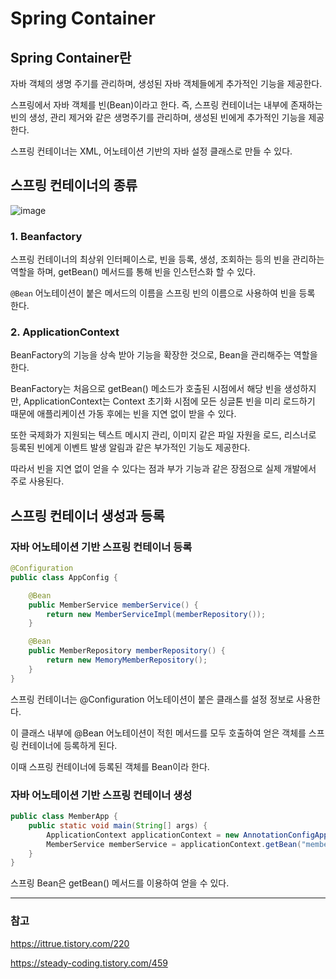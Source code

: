 # Spring Container

## Spring Container란

자바 객체의 생명 주기를 관리하며, 생성된 자바 객체들에게 추가적인 기능을 제공한다.

스프링에서 자바 객체를 빈(Bean)이라고 한다. 즉, 스프링 컨테이너는 내부에 존재하는 빈의 생성, 관리 제거와 같은 생명주기를 관리하며, 생성된 빈에게 추가적인 기능을 제공한다.

스프링 컨테이너는 XML, 어노테이션 기반의 자바 설정 클래스로 만들 수 있다.

## 스프링 컨테이너의 종류

![image](https://github.com/Ahrang777/CS-Study/assets/100702397/08a565d6-7189-4927-aed2-312bfca159c4)


### 1. Beanfactory

스프링 컨테이너의 최상위 인터페이스로, 빈을 등록, 생성, 조회하는 등의 빈을 관리하는 역할을 하며, getBean() 메서드를 통해 빈을 인스턴스화 할 수 있다.

`@Bean` 어노테이션이 붙은 메서드의 이름을 스프링 빈의 이름으로 사용하여 빈을 등록 한다.

### 2. ApplicationContext

BeanFactory의 기능을 상속 받아 기능을 확장한 것으로, Bean을 관리해주는 역할을 한다.

BeanFactory는 처음으로 getBean() 메소드가 호출된 시점에서 해당 빈을 생성하지만, ApplicationContext는 Context 초기화 시점에 모든 싱글톤 빈을 미리 로드하기 때문에 애플리케이션 가동 후에는 빈을 지연 없이 받을 수 있다.

또한 국제화가 지원되는 텍스트 메시지 관리, 이미지 같은 파일 자원을 로드, 리스너로 등록된 빈에게 이벤트 발생 알림과 같은 부가적인 기능도 제공한다.

따라서 빈을 지연 없이 얻을 수 있다는 점과 부가 기능과 같은 장점으로 실제 개발에서 주로 사용된다.


## 스프링 컨테이너 생성과 등록

### 자바 어노테이션 기반 스프링 컨테이너 등록

```java
@Configuration
public class AppConfig {

    @Bean
    public MemberService memberService() {
        return new MemberServiceImpl(memberRepository());
    }

    @Bean
    public MemberRepository memberRepository() {
        return new MemoryMemberRepository();
    }
}
```

스프링 컨테이너는 @Configuration 어노테이션이 붙은 클래스를 설정 정보로 사용한다.

이 클래스 내부에 @Bean 어노테이션이 적힌 메서드를 모두 호출하여 얻은 객체를 스프링 컨테이너에 등록하게 된다.

이때 스프링 컨테이너에 등록된 객체를 Bean이라 한다.


### 자바 어노테이션 기반 스프링 컨테이너 생성

```java
public class MemberApp {
    public static void main(String[] args) {
        ApplicationContext applicationContext = new AnnotationConfigApplicationContext(AppConfig.class);
        MemberService memberService = applicationContext.getBean("memberService", MemberService.class)
    }
}
```

스프링 Bean은 getBean() 메서드를 이용하여 얻을 수 있다.

---

### 참고

https://ittrue.tistory.com/220

https://steady-coding.tistory.com/459

